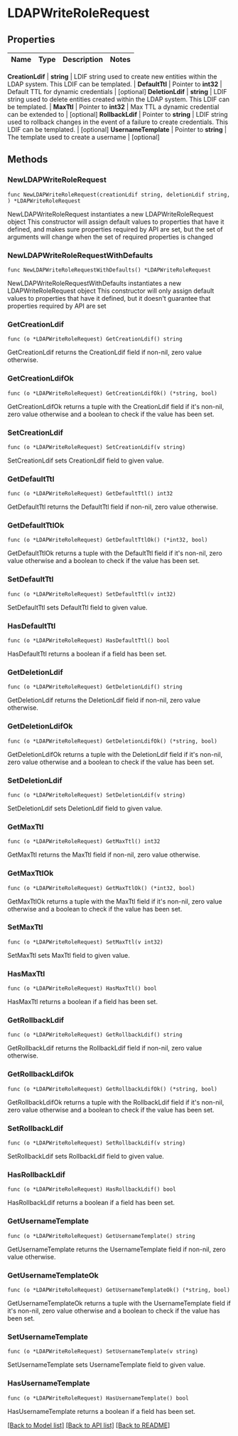 # LDAPWriteRoleRequest


## Properties

Name | Type | Description | Notes
------------ | ------------- | ------------- | -------------


**CreationLdif** | **string** | LDIF string used to create new entities within the LDAP system. This LDIF can be templated. | 
**DefaultTtl** | Pointer to **int32** | Default TTL for dynamic credentials | [optional] 
**DeletionLdif** | **string** | LDIF string used to delete entities created within the LDAP system. This LDIF can be templated. | 
**MaxTtl** | Pointer to **int32** | Max TTL a dynamic credential can be extended to | [optional] 
**RollbackLdif** | Pointer to **string** | LDIF string used to rollback changes in the event of a failure to create credentials. This LDIF can be templated. | [optional] 
**UsernameTemplate** | Pointer to **string** | The template used to create a username | [optional] 



## Methods


### NewLDAPWriteRoleRequest

`func NewLDAPWriteRoleRequest(creationLdif string, deletionLdif string, ) *LDAPWriteRoleRequest`

NewLDAPWriteRoleRequest instantiates a new LDAPWriteRoleRequest object
This constructor will assign default values to properties that have it defined,
and makes sure properties required by API are set, but the set of arguments
will change when the set of required properties is changed

### NewLDAPWriteRoleRequestWithDefaults

`func NewLDAPWriteRoleRequestWithDefaults() *LDAPWriteRoleRequest`

NewLDAPWriteRoleRequestWithDefaults instantiates a new LDAPWriteRoleRequest object
This constructor will only assign default values to properties that have it defined,
but it doesn't guarantee that properties required by API are set


### GetCreationLdif

`func (o *LDAPWriteRoleRequest) GetCreationLdif() string`

GetCreationLdif returns the CreationLdif field if non-nil, zero value otherwise.

### GetCreationLdifOk

`func (o *LDAPWriteRoleRequest) GetCreationLdifOk() (*string, bool)`

GetCreationLdifOk returns a tuple with the CreationLdif field if it's non-nil, zero value otherwise
and a boolean to check if the value has been set.

### SetCreationLdif

`func (o *LDAPWriteRoleRequest) SetCreationLdif(v string)`

SetCreationLdif sets CreationLdif field to given value.





### GetDefaultTtl

`func (o *LDAPWriteRoleRequest) GetDefaultTtl() int32`

GetDefaultTtl returns the DefaultTtl field if non-nil, zero value otherwise.

### GetDefaultTtlOk

`func (o *LDAPWriteRoleRequest) GetDefaultTtlOk() (*int32, bool)`

GetDefaultTtlOk returns a tuple with the DefaultTtl field if it's non-nil, zero value otherwise
and a boolean to check if the value has been set.

### SetDefaultTtl

`func (o *LDAPWriteRoleRequest) SetDefaultTtl(v int32)`

SetDefaultTtl sets DefaultTtl field to given value.


### HasDefaultTtl

`func (o *LDAPWriteRoleRequest) HasDefaultTtl() bool`

HasDefaultTtl returns a boolean if a field has been set.




### GetDeletionLdif

`func (o *LDAPWriteRoleRequest) GetDeletionLdif() string`

GetDeletionLdif returns the DeletionLdif field if non-nil, zero value otherwise.

### GetDeletionLdifOk

`func (o *LDAPWriteRoleRequest) GetDeletionLdifOk() (*string, bool)`

GetDeletionLdifOk returns a tuple with the DeletionLdif field if it's non-nil, zero value otherwise
and a boolean to check if the value has been set.

### SetDeletionLdif

`func (o *LDAPWriteRoleRequest) SetDeletionLdif(v string)`

SetDeletionLdif sets DeletionLdif field to given value.





### GetMaxTtl

`func (o *LDAPWriteRoleRequest) GetMaxTtl() int32`

GetMaxTtl returns the MaxTtl field if non-nil, zero value otherwise.

### GetMaxTtlOk

`func (o *LDAPWriteRoleRequest) GetMaxTtlOk() (*int32, bool)`

GetMaxTtlOk returns a tuple with the MaxTtl field if it's non-nil, zero value otherwise
and a boolean to check if the value has been set.

### SetMaxTtl

`func (o *LDAPWriteRoleRequest) SetMaxTtl(v int32)`

SetMaxTtl sets MaxTtl field to given value.


### HasMaxTtl

`func (o *LDAPWriteRoleRequest) HasMaxTtl() bool`

HasMaxTtl returns a boolean if a field has been set.




### GetRollbackLdif

`func (o *LDAPWriteRoleRequest) GetRollbackLdif() string`

GetRollbackLdif returns the RollbackLdif field if non-nil, zero value otherwise.

### GetRollbackLdifOk

`func (o *LDAPWriteRoleRequest) GetRollbackLdifOk() (*string, bool)`

GetRollbackLdifOk returns a tuple with the RollbackLdif field if it's non-nil, zero value otherwise
and a boolean to check if the value has been set.

### SetRollbackLdif

`func (o *LDAPWriteRoleRequest) SetRollbackLdif(v string)`

SetRollbackLdif sets RollbackLdif field to given value.


### HasRollbackLdif

`func (o *LDAPWriteRoleRequest) HasRollbackLdif() bool`

HasRollbackLdif returns a boolean if a field has been set.




### GetUsernameTemplate

`func (o *LDAPWriteRoleRequest) GetUsernameTemplate() string`

GetUsernameTemplate returns the UsernameTemplate field if non-nil, zero value otherwise.

### GetUsernameTemplateOk

`func (o *LDAPWriteRoleRequest) GetUsernameTemplateOk() (*string, bool)`

GetUsernameTemplateOk returns a tuple with the UsernameTemplate field if it's non-nil, zero value otherwise
and a boolean to check if the value has been set.

### SetUsernameTemplate

`func (o *LDAPWriteRoleRequest) SetUsernameTemplate(v string)`

SetUsernameTemplate sets UsernameTemplate field to given value.


### HasUsernameTemplate

`func (o *LDAPWriteRoleRequest) HasUsernameTemplate() bool`

HasUsernameTemplate returns a boolean if a field has been set.









[[Back to Model list]](../README.md#documentation-for-models) [[Back to API list]](../README.md#documentation-for-api-endpoints) [[Back to README]](../README.md)


